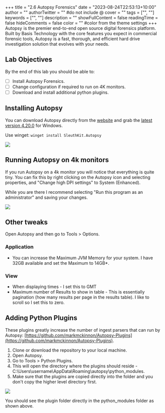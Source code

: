 +++
title = "2.6   Autopsy Forensics"
date = "2023-08-24T22:53:13+10:00"
author = ""
authorTwitter = "" #do not include @
cover = ""
tags = ["", ""]
keywords = ["", ""]
description = ""
showFullContent = false
readingTime = false
hideComments = false
color = "" #color from the theme settings
+++
Autopsy![®](data:image/gif;base64,R0lGODlhAQABAIAAAP///wAAACH5BAEAAAAALAAAAAABAAEAAAICRAEAOw==) is the premier end-to-end open source digital forensics platform. Built by Basis Technology with the core features you expect in commercial forensic tools, Autopsy is a fast, thorough, and efficient hard drive investigation solution that evolves with your needs.
## **Lab Objectives**

By the end of this lab you should be able to:
- [ ] Install Autopsy Forensics.
- [ ] Change configuration if required to run on 4K monitors.
- [ ] Download and install additional python plugins.
## **Installing Autopsy**

You can download Autopsy directly from the [website](https://www.autopsy.com/download/) and grab the [latest version 4.20.0](https://github.com/sleuthkit/autopsy/releases/download/autopsy-4.20.0/autopsy-4.20.0-64bit.msi) for Windows.

Use winget: `winget install SleuthKit.Autopsy`

![](https://s3.us-west-2.amazonaws.com/content.podia.com/7v9had1le6uea2u9tz20lifb5wnp)

## **Running Autopsy on 4k monitors**

If you run Autopsy on a 4k monitor you will notice that everything is quite tiny. You can fix this by right clicking on the Autopsy icon and selecting properties, and "Change high DPI settings" to System (Enhanced).

While you are there I recommend selecting "Run this program as an administrator" and saving your changes.

![](https://s3.us-west-2.amazonaws.com/content.podia.com/7eeotu3vc33ur8b01id1lkb979yz)

## **Other tweaks**

Open Autopsy and then go to Tools > Options.

### **Application**

* You can increase the Maximum JVM Memory for your system. I have 32GB available and set the Maximum to 14GB*.

### **View**

* When displaying times - I set this to GMT
* Maximum number of Results to show in table - This is essentially pagination (how many results per page in the results table). I like to scroll so I set this to zero.

## **Adding Python Plugins**

These plugins greatly increase the number of ingest parsers that can run by Autopsy: [https://github.com/markmckinnon/Autopsy-Plugins](https://github.com/markmckinnon/Autopsy-Plugins). 

1. Clone or download the repository to your local machine.
2. Open Autopsy.
3. Go to Tools > Python Plugins.
4. This will open the directory where the plugins should reside - C:\Users\username\AppData\Roaming\autopsy\python_modules.
5. Make sure that the plugins are copied directly into the folder and you don't copy the higher level directory first.

![](https://s3.us-west-2.amazonaws.com/content.podia.com/iage12ooghz5pnwlypldtuuuykk3)

You should see the plugin folder directly in the python_modules folder as shown above.